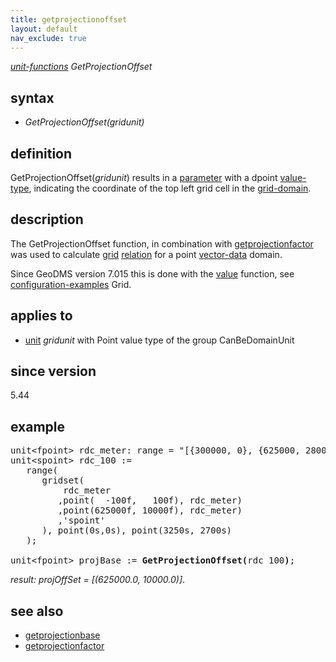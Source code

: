 ```yaml
---
title: getprojectionoffset
layout: default
nav_exclude: true
---
```

*[unit-functions](unit-functions) GetProjectionOffset*

## syntax

- *GetProjectionOffset(*gridunit*)*

## definition

GetProjectionOffset(*gridunit*) results in a [parameter](parameter) with a dpoint [value-type](value-type), indicating the coordinate of the top left grid cell in the [grid-domain](grid-domain).

## description

The GetProjectionOffset function, in combination with [getprojectionfactor](getprojectionfactor) was used to calculate [grid](grid) [relation](relation) for a point [vector-data](vector-data) domain.

Since GeoDMS version 7.015 this is done with the [value](value) function, see [configuration-examples](configuration-examples) Grid.

## applies to

- [unit](unit) *gridunit* with Point value type of the group CanBeDomainUnit

## since version

5.44

## example

<pre>
unit&lt;fpoint&gt; rdc_meter: range = "[{300000, 0}, {625000, 280000})";
unit&lt;spoint&gt; rdc_100 :=
   range(
      gridset(
          rdc_meter
         ,point(  -100f,   100f), rdc_meter)
         ,point(625000f, 10000f), rdc_meter)
         ,'spoint'
      ), point(0s,0s), point(3250s, 2700s)
   );

unit&lt;fpoint&gt; projBase := <B>GetProjectionOffset(</B>rdc_100<B>)</B>;
</pre>

*result: projOffSet = [(625000.0, 10000.0)]*.

## see also

- [getprojectionbase](getprojectionbase)
- [getprojectionfactor](getprojectionfactor)